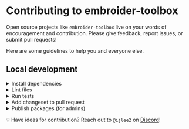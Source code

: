 # Contributing to embroider-toolbox

Open source projects like `embroider-toolbox` live on your words of encouragement and contribution. Please give feedback, report issues, or submit pull requests!

Here are some guidelines to help you and everyone else.


## Local development

<details>

<summary>Install dependencies</summary>

1. Fork and clone this repo.

    ```sh
    git clone git@github.com:<your-github-handle>/embroider-toolbox.git
    ```

1. Change directory.

    ```sh
    cd embroider-toolbox
    ```

1. Use [`pnpm`](https://pnpm.io/installation) to install dependencies.

    ```sh
    pnpm install
    ```

</details>


<details>

<summary>Lint files</summary>

1. When you write code, please check that it meets the linting rules.

    ```sh
    # From the workspace root
    pnpm lint
    ```

1. You can run `lint:fix` to automatically fix linting errors.

    ```sh
    # From the workspace root
    pnpm lint:fix
    ```

</details>


<details>

<summary>Run tests</summary>

1. When you write code, please check that all tests continue to pass.

    ```sh
    # From the workspace root
    pnpm test
    ```

</details>


<details>

<summary>Add changeset to pull request</code></summary>

1. To record how a pull request affects packages, you will want to add a changeset.

    The changeset provides a summary of the code change. It also describes how package versions should be updated (major, minor, or patch) as a result of the code change.

    ```sh
    # From the workspace root
    pnpm changeset
    ```

</details>


<details>

<summary>Publish packages (for admins)</summary>

1. Generate a [personal access token](https://github.com/settings/tokens/) in GitHub, with `repo` and `read:user` scopes enabled.

1. Run the `release:changelog` script. This removes changesets, updates the package versions, and updates the `CHANGELOG`'s.

    ```sh
    # From the workspace root
    GITHUB_TOKEN=<YOUR_PERSONAL_ACCESS_TOKEN> pnpm release:changelog
    ```

    The `release:changelog` script also updated the workspace root's version (by following the highest version formula). We will use it to name the tag that will be published.

    ```
    # Highest version formula
    workspace root version = max(
      max(all package versions),
      workspace root version + 0.0.1,
    );
    ```

1. [Create a tag](https://github.com/ijlee2/embroider-toolbox/releases/new) and provide release notes. The tag name should match the workspace root's version.

1. Publish the packages.

    ```sh
    # From the workspace root
    pnpm release:publish
    ```

</details>


💡 Have ideas for contribution? Reach out to `@ijlee2` on [Discord](https://discord.com/invite/emberjs)!
